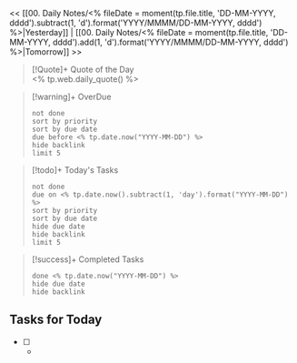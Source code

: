 << [[00. Daily Notes/<% fileDate = moment(tp.file.title, 'DD-MM-YYYY, dddd').subtract(1, 'd').format('YYYY/MMMM/DD-MM-YYYY, dddd') %>|Yesterday]] | [[00. Daily Notes/<% fileDate = moment(tp.file.title, 'DD-MM-YYYY, dddd').add(1, 'd').format('YYYY/MMMM/DD-MM-YYYY, dddd') %>|Tomorrow]] >>

> [!Quote]+ Quote of the Day  
> <% tp.web.daily_quote() %>

> [!warning]+ OverDue  
> ```tasks  
> not done  
> sort by priority 
> sort by due date  
> due before <% tp.date.now("YYYY-MM-DD") %>  
> hide backlink  
> limit 5  
> ```

> [!todo]+ Today's Tasks  
> ```tasks  
> not done  
> due on <% tp.date.now().subtract(1, 'day').format("YYYY-MM-DD") %>
> sort by priority 
> sort by due date   
> hide due date  
> hide backlink  
> limit 5  
> ```

> [!success]+ Completed Tasks  
> ```tasks  
> done <% tp.date.now("YYYY-MM-DD") %>  
> hide due date  
> hide backlink

## Tasks for Today
- [ ] *